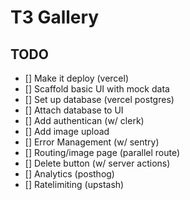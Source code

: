 # T3 Gallery

## TODO

- [] Make it deploy (vercel)
- [] Scaffold basic UI with mock data
- [] Set up database (vercel postgres)
- [] Attach database to UI
- [] Add authentican (w/ clerk)
- [] Add image upload
- [] Error Management (w/ sentry)
- [] Routing/image page (parallel route)
- [] Delete button (w/ server actions)
- [] Analytics (posthog)
- [] Ratelimiting (upstash)
